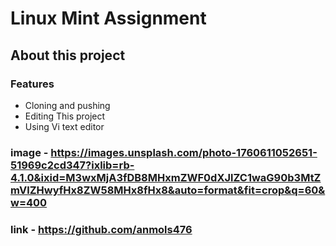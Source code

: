 # Linux Mint Assignment

## About this project

### Features
- Cloning and pushing
- Editing This project
- Using Vi text editor

### image - https://images.unsplash.com/photo-1760611052651-51969c2cd347?ixlib=rb-4.1.0&ixid=M3wxMjA3fDB8MHxmZWF0dXJlZC1waG90b3MtZmVlZHwyfHx8ZW58MHx8fHx8&auto=format&fit=crop&q=60&w=400

### link - https://github.com/anmols476
